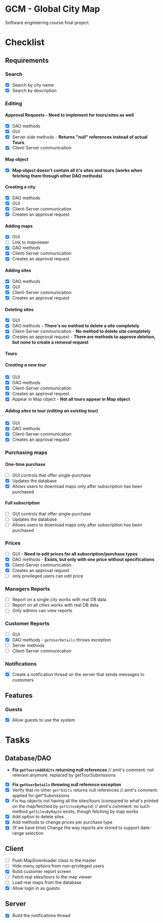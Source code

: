 # GCM - Global City Map
Software engineering course final project.

# Checklist
## Requirements
### Search
- [x] Search by city name
- [x] Search by description
### Editing
#### Approval Requests - **Need to implement for tours/sites as well**
- [x] DAO methods
- [x] GUI
- [x] Server side methods - **Returns "null" references instead of actual Tours** 
- [x] Client-Server communication
#### Map object
- [x] **Map object doesn't contain all it's sites and tours (works when fetching them through other DAO methods)**
#### Creating a city
- [x] DAO methods
- [x] GUI
- [x] Client-Server communication
- [x] Creates an approval request
#### Adding maps
- [x] GUI
- [ ] Link to mapviewer
- [x] DAO methods
- [x] Client-Server communication
- [x] Creates an approval request
#### Adding sites
- [x] DAO methods
- [x] GUI
- [x] Client-Server communication
- [x] Creates an approval request
#### Deleting sites
- [x] GUI
- [x] DAO methods - **There's no method to delete a site completely**
- [x] Client-Server communication - **No method to delete site completely**
- [x] Creates an approval request - **There are methods to approve deletion, but none to create a removal request**
#### Tours
##### Creating a new tour
- [x] GUI
- [x] DAO methods 
- [x] Client-Server communication
- [x] Creates an approval request
- [x] Appear in Map object - **Not all tours appear in Map object**
##### Adding sites to tour (editing an existing tour)
- [x] GUI
- [x] DAO methods
- [x] Client-Server communication
- [x] Creates an approval request
### Purchasing maps
#### One-time purchase
- [ ] GUI controls that offer single-purchase
- [x] Updates the database
- [x] Allows users to download maps only after subscription has been purchased
#### Full subscription
- [ ] GUI controls that offer single-purchase
- [ ] Updates the database
- [ ] Allows users to download maps only after subscription has been purchased
### Prices
- [ ] GUI - **Need to edit prices for all subscription/purchase types**
- [x] DAO methods - **Exists, but only with one price without specifications**
- [x] Client-Server communication
- [x] Creates an approval request
- [ ] only privileged users can edit price
### Managers Reports
- [ ] Report on a single city works with real DB data
- [ ] Report on all cities works with real DB data
- [ ] Only admins can view reports
### Customer Reports
- [ ] GUI
- [x] DAO methods - `getUserDetails` throws exception
- [ ] Server methods
- [ ] Client-Server communication
### Notifications
- [x] Create a notification thread on the server that sends messages to customers

## Features
### Guests
- [x] Allow guests to use the system

# Tasks
## Database/DAO
- **Fix `getToursAddEdits` returning null references** // amit's comment: not relevant anymore, replaced by getTourSubmissions
- [x] **Fix `getUserDetails` throwing null reference exception**
- [x] Verify that no other `get*Edits` returns null references // amit's comment: applied for get*Submissions
- [x] Fix `Map` objects not having all the sites/tours (compared to what's printed on the map/fetched by `getSitesByMapId`) // amit's comment: no such method `getSitesByMapId` exists, though fetching by map works
- [x] Add option to delete sites
- [x] Add methods to change prices per purchase type
- [x] (If we have time) Change the way reports are stored to support date-range selection
## Client
- [ ] Push MapDownloader class to the master
- [ ] Hide menu options from non-privileged users
- [x] Build customer report screen
- [ ] Fetch real sites/tours to the map viewer
- [ ] Load real maps from the database
- [x] Allow login in as guests
## Server
- [x] Build the notifications thread 

